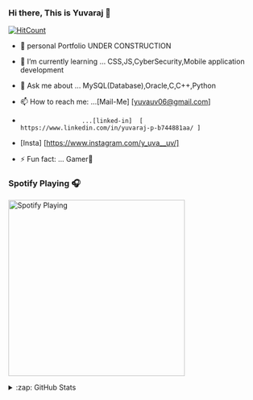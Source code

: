 ### Hi there, This is Yuvaraj 👋

[![HitCount](http://hits.dwyl.com/uvyuva/uvyuva.svg)](http://hits.dwyl.com/uvyuva/uvyuva)


- 🔭  personal Portfolio UNDER CONSTRUCTION

- 🌱 I’m currently learning ...  CSS,JS,CyberSecurity,Mobile application development

- 💬 Ask me about ... MySQL(Database),Oracle,C,C++,Python

- 📫 How to reach me: ...[Mail-Me] [yuvauv06@gmail.com]
-                      ...[linked-in]  [ https://www.linkedin.com/in/yuvaraj-p-b744881aa/ ]

-  [Insta] [https://www.instagram.com/y_uva__uv/]

- ⚡ Fun fact: ... Gamer🤣


### Spotify Playing 🎧

[<img src="https://now-playing-codestackr.vercel.app/api/spotify-playing" alt="Spotify Playing" width="350" />](https://open.spotify.com/user/swyqyimdc12jajde4vpwd2x1b)


<details>
  <summary>:zap: GitHub Stats</summary>

  <img align="left" alt="GitHub Stats" src="https://github-readme-stats.codestackr.vercel.app/api?username=uvyuva&show_icons=true&hide_border=true" />

</details>
